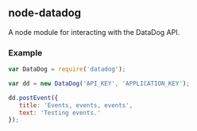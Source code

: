 ## node-datadog

A node module for interacting with the DataDog API.

### Example

```js
var DataDog = require('datadog');

var dd = new DataDog('API_KEY', 'APPLICATION_KEY');

dd.postEvent({
   title: 'Events, events, events',
   text: 'Testing events.'
});
```
